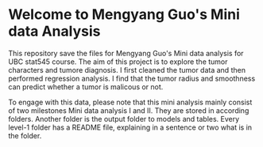 # Welcome to Mengyang Guo's Mini data Analysis

This repository save the files for Mengyang Guo's Mini data analysis for UBC stat545 course. The aim of this project is to explore the tumor characters and tumore diagnosis. I first cleaned the tumor data and then performed regression analysis. I find that the tumor radius and smoothness can predict whether a tumor is malicous or not.

To engage with this data, please note that this mini analysis mainly consist of two milestones Mini data analysis I and II. They are stored in according folders. Another folder is the output folder to models and tables. Every level-1 folder has a README file, explaining in a sentence or two what is in the folder.
